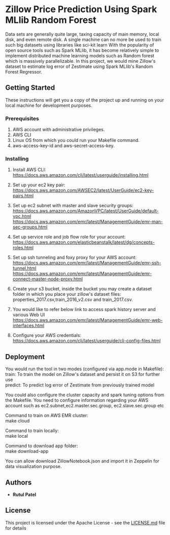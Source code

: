 # Zillow Price Prediction Using Spark MLlib Random Forest

Data sets are generally quite large, taxing capacity of main memory, local disk, and even remote disk.​
A single machine can no more be used to train such big datasets using libraries like sci-kit learn​
With the popularity of open source tools such as Spark MLlib, it has become relatively simple to implement distributed
machine learning models such as Random forest which is massively parallelizable. ​In this project,
we would mine Zillow's dataset to estimate log error of Zestimate using Spark MLlib's Random Forest Regressor.​


## Getting Started

These instructions will get you a copy of the project up and running on your local machine for development purposes.


### Prerequisites

1) AWS account with administrative privileges.
2) AWS CLI
3) Linux OS from which you could run your Makefile command.
4) aws-access-key-id and aws-secret-access-key.

### Installing

1) Install AWS CLI:  
    https://docs.aws.amazon.com/cli/latest/userguide/installing.html

2) Set up your ec2 key pair:  
    https://docs.aws.amazon.com/AWSEC2/latest/UserGuide/ec2-key-pairs.html

3) Set up ec2 subnet with master and slave security groups:  
    https://docs.aws.amazon.com/AmazonVPC/latest/UserGuide/default-vpc.html
    https://docs.aws.amazon.com/emr/latest/ManagementGuide/emr-man-sec-groups.html

4) Set up service role and job flow role for your account:  
    https://docs.aws.amazon.com/elasticbeanstalk/latest/dg/concepts-roles.html

5) Set up ssh tunneling and foxy proxy for your AWS account:  
    https://docs.aws.amazon.com/emr/latest/ManagementGuide/emr-ssh-tunnel.html
    https://docs.aws.amazon.com/emr/latest/ManagementGuide/emr-connect-master-node-proxy.html

6) Create your s3 bucket, inside the bucket you may create a dataset folder in which you place
   your zillow's dataset files: properties_2017.csv,train_2016_v2.csv and train_2017.csv.

7) You would like to refer below link to access spark history server and various Web UI  
    https://docs.aws.amazon.com/emr/latest/ManagementGuide/emr-web-interfaces.html

8) Configure your AWS credentials:  
    https://docs.aws.amazon.com/cli/latest/userguide/cli-config-files.html

## Deployment

You would run the tool in two modes (configured via app.mode in Makefile):  
    train: To train the model on Zillow's dataset and persist it on S3 for further use  
    predict: To predict log error of Zestimate from previously trained model  

You could also configure the cluster capacity and spark tuning options from the Makefile.
You need to configure information regarding your AWS account such as ec2.subnet,ec2.master.sec.group,
ec2.slave.sec.group etc

Command to train on AWS EMR cluster:  
make cloud

Command to train locally:  
make local

Command to download app folder:  
make download-app

You can allow download ZillowNotebook.json and import it in Zeppelin for data visualization purpose.
## Authors

* **Rutul Patel**

## License

This project is licensed under the Apache License - see the [LICENSE.md](LICENSE.md) file for details
